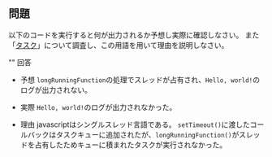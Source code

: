 ## 問題

以下のコードを実行すると何が出力されるか予想し実際に確認しなさい。
また「[タスク](https://developer.mozilla.org/ja/docs/Web/API/HTML_DOM_API/Microtask_guide)」について調査し、この用語を用いて理由を説明しなさい。

"" 回答

- 予想
  `longRunningFunction`の処理でスレッドが占有され、`Hello, world!`のログが出力されない。

- 実際
  `Hello, world!`のログが出力されなかった。

- 理由
  javascriptはシングルスレッド言語である。
  `setTimeout()`に渡したコールバックはタスクキューに追加されたが、`longRunningFunction()`がスレッドを占有したためキューに積まれたタスクが実行されなかった。
